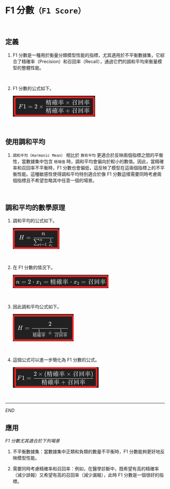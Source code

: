 # F1 分數`（F1 Score）`

<br>

## 定義

1. F1 分數是一種用於衡量分類模型性能的指標，尤其適用於不平衡數據集，它綜合了精確率（Precision）和召回率（Recall），通過它們的調和平均來衡量模型的整體性能。

<br>

2. F1 分數的公式如下。

    ![](images/img_30.png)

<br>

## 使用調和平均

1. `調和平均（Harmonic Mean）` 相比於 `算術平均` 更適合於反映兩個指標之間的平衡性，當數據集中包含 `極端值` 時，調和平均會偏向於較小的數值。因此，當精確率和召回率不平衡時，F1 分數也會偏低，這反映了模型在這兩個指標上的不平衡性能。這種敏感性使得調和平均特別適合於像 F1 分數這樣需要同時考慮兩個指標且不希望忽略其中任意一個的場景。

<br>

## 調和平均的數學原理

1. 調和平均的公式如下。

    ![](images/img_58.png)

<br>

2. 在 F1 分數的情況下。

    ![](images/img_61.png)

<br>

3. 因此調和平均公式如下。

    ![](images/img_59.png)

<br>

4. 這個公式可以進一步簡化為 F1 分數的公式。

    ![](images/img_60.png)

<br>

___

_END_

## 應用

_F1 分數尤其適合於下列場景_

1. 不平衡數據集：當數據集中正類和負類的數量不平衡時，F1 分數能夠更好地反映模型性能。

2. 需要同時考慮精確率和召回率：例如，在醫學診斷中，既希望有高的精確率（減少誤報）又希望有高的召回率（減少漏報），此時 F1 分數是一個很好的指標。

